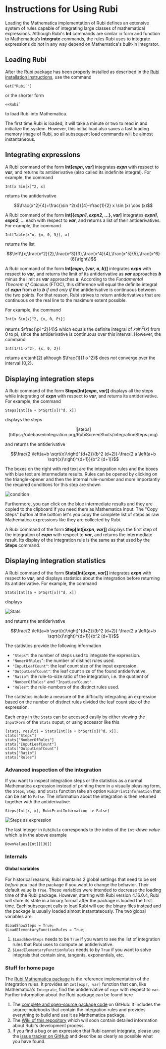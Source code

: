 <style> div.centertext {text-align: center;} </style>
# Instructions for Using Rubi

Loading the Mathematica implementation of Rubi defines an extensive system of rules capable of integrating large classes of mathematical expressions.  Although Rubi's **Int** commands are similar in form and function to Mathematica’s **Integrate** commands, the rules Rubi uses to integrate expressions do *not* in any way depend on Mathematica's built-in integrator.


## Loading Rubi

After the Rubi package has been properly installed as described in the [Rubi installation instructions](https://rulebasedintegration.org/downloadRubi.html), use the command
```mma
Get["Rubi`"]
```
or the shorter form
```mma
<<Rubi`
```
to load Rubi into Mathematica.

The first time Rubi is loaded, it will take a minute or two to read in and initialize the system.  However, this initial load also saves a fast loading memory image of Rubi, so all subsequent load commands will be almost instantaneous. 


## Integrating expressions

A Rubi command of the form **Int[*expn*, *var*]** integrates ***expn*** with respect to ***var***, and returns its antiderivative (also called its indefinite integral).  For example, the command
```mma
Int[x Sin[x]^2, x]
```
returns the antiderivative

<div class="centertext"> $$\frac{x^2}{4}+\frac{\sin ^2(x)}{4}-\frac{1}{2} x \sin (x) \cos (x)$$ </div>

A Rubi command of the form **Int[{*expn1*, *expn2*, ...}, *var*]** integrates ***expn1***, ***expn2***, ... each with respect to ***var***, and returns a list of their antiderivatives.  For example, the command
```mma
Int[Table[x^n, {n, 0, 5}], x]
```
returns the list

<div class="centertext"> $$\left\{x,\frac{x^2}{2},\frac{x^3}{3},\frac{x^4}{4},\frac{x^5}{5},\frac{x^6}{6}\right\}$$ </div>

A Rubi command of the form **Int[*expn*, {*var*, *a*, *b*}]** integrates ***expn*** with respect to ***var***, and returns the limit of its antiderivative as ***var*** approaches ***b*** minus the limit as ***var*** approaches ***a***.  According to the *Fundamental Theorem of Calculus* (FTOC), this difference will equal the definite integral of ***expn*** from ***a*** to ***b*** *if and only if* the antiderivative is continuous between the two points.  For that reason, Rubi strives to return antiderivatives that are continuous on the real line to the maximum extent possible.

For example, the command
```mma
Int[x Sin[x]^2, {x, 0, Pi}]
```
returns $\frac{\pi ^2}{4}$ which equals the definite integral of $x \sin ^2(x)$ from 0 to pi, since the antiderivative is continuous over this interval.  However, the command
```mma
Int[1/(1-x^2), {x, 0, 2}]
```
returns arctanh(2) although $\frac{1}{1-x^2}$ does *not* converge over the interval {0,2}.


## Displaying integration steps

A Rubi command of the form **Steps[Int[*expn*, *var*]]** displays all the steps while integrating of ***expn*** with respect to ***var***, and returns its antiderivative.  For example, the command
```mma
Steps[Int[(a + b*Sqrt[x])^d, x]]
```
displays the steps

<div class="centertext">
![steps](https://rulebasedintegration.org/RubiScreenShots/integrationSteps.png)
</div>

and returns the antiderivative

$$\frac{2 \left(a+b \sqrt{x}\right)^{d+2}}{b^2 (d+2)}-\frac{2 a \left(a+b \sqrt{x}\right)^{d+1}}{b^2 (d+1)}$$

The boxes on the right with red text are the integration rules and the boxes with blue text are intermediate results.
Rules can be opened by clicking on the triangle-opener and then the internal rule-number and more importantly the
required conditions for this step are shown

![condition](http://i.imgur.com/W5l0aRF.png)

Furthermore, you can click on the blue intermediate results and they are copied to the clipboard if you need them as
Mathematica input. The "Copy Steps" button at the bottom let's you copy the complete list of steps as raw Mathematica
expressions like they are collected by Rubi.

A Rubi command of the form **Step[Int[*expn*, *var*]]** displays the first step of the integration of ***expn*** with respect to ***var***, and returns the intermediate result.  Its display of the integration rule is the same as that used by the **Steps** command.


## Displaying integration statistics

A Rubi command of the form **Stats[Int[*expn*, *var*]]** integrates ***expn*** with respect to ***var***, and displays statistics about the integration before returning its antiderivative.  For example, the command

```mma
Stats[Int[(a + b*Sqrt[x])^d, x]]
```
displays

![Stats](http://i.stack.imgur.com/c4aUZ.png)

and returns the antiderivative

<div class="centertext"> $$\frac{2 \left(a+b \sqrt{x}\right)^{d+2}}{b^2 (d+2)}-\frac{2 a \left(a+b \sqrt{x}\right)^{d+1}}{b^2 (d+1)}$$ </div>

The statistics provide the following information

- `"Steps"`: the number of steps used to integrate the expression.
- `"NumerOfRules`": the number of distinct rules used.
- `"InputLeafCount"`: the leaf count size of the input expression.
- `"OutputLeafCount"`: the leaf count size of the found antiderivative.
- `"Ratio"`: the rule-to-size ratio of the integration, i.e. the quotient of `"NumberOfRules"` and `"InputLeafCount"`.
- `"Rules"`: the rule-numbers of the distinct rules used.

The statistics include a measure of the difficulty integrating an expression based on the number of distinct rules divided the leaf count size of the expression. 

Each entry in the `Stats` can be accessed easily by either viewing the `InputForm` of the `Stats` ouput, or using accessor
like this

```mma
{stats, result} = Stats[Int[(a + b*Sqrt[x])^d, x]];
stats["Steps"]
stats["NumberOfRules"]
stats["InputLeafCount"]
stats["OutputLeafCount"]
stats["Ratio"]
stats["Rules"]
```


### Advanced inspection of the integration

If you want to inspect integration steps or the statistics as a normal Mathematica expression instead of printing them in a visually pleasing form, the `Steps`, `Step`, and `Stats` function take an option `RubiPrintInformation` that can be set to `False`. The information about the integration is then returned together with the antiderivative:

```mma
Steps[Int[x, x], RubiPrintInformation -> False]
```

![Steps as expression](http://i.stack.imgur.com/locjv.png)

The last integer in `RubiRule` corresponds to the index of the `Int`-*down value* which is in the above example

```mma
DownValues[Int][[30]]
```

### Internals

#### Global variables

For historical reasons, Rubi maintains 2 global settings that need to be set *before* you load the package if you want to change the behavior. Their default value is `True`. These variables were intended to decrease the loading time of the Rubi package. However, starting with Rubi version 4.16.0.4, Rubi will store its state in a binary format after the package is loaded the first time. Each subsequent calls to load Rubi will use the binary files instead and the package is usually loaded almost instantateously. The two global variables are:

```mma
$LoadShowSteps = True;
$LoadElementaryFunctionRules = True;
```

1. `$LoadShowSteps` needs to be `True` if you want to see the list of integration rules that Rubi uses to compute an
antiderivative.
2. `$LoadElementaryFunctionRules` needs to by `True` if you want to solve integrals that contain sine, tangents, exponentials, etc.

### Stuff for home page

The [Rubi Mathematica package](https://github.com/RuleBasedIntegration/Rubi) is the reference implementation
of the integration rules.
It provides an `Int[expr, var]` function that can, like Mathematica's `Integrate`, find the antiderivative of `expr` 
with respect to `var`. 
Further information about the Rubi package can be found here

1. The [complete and open-source package code](https://github.com/RuleBasedIntegration/Rubi) on GitHub. It includes the
source-notebooks that contain the integration rules and provides everything to build and use it as Mathematica package.
2. The [Wiki of this repository](https://github.com/RuleBasedIntegration/Rubi/wiki) which will soon contain detailed
information about Rubi's development process.
3. If you find a bug or an expression that Rubi cannot integrate, please use the [issue tracker on GitHub](https://github.com/RuleBasedIntegration/Rubi/issues)
and describe as clearly as possible what you have found.
